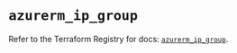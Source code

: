 # `azurerm_ip_group`

Refer to the Terraform Registry for docs: [`azurerm_ip_group`](https://registry.terraform.io/providers/hashicorp/azurerm/4.50.0/docs/resources/ip_group).
